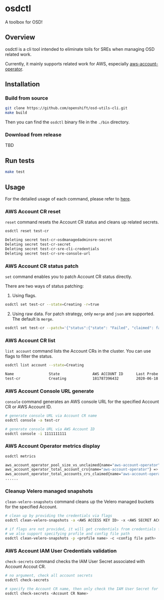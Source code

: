 # osdctl

A toolbox for OSD!

## Overview

osdctl is a cli tool intended to eliminate toils for SREs when managing OSD related work.

Currently, it mainly supports related work for AWS, especially [aws-account-operator](https://github.com/openshift/aws-account-operator).

## Installation

### Build from source

``` bash
git clone https://github.com/openshift/osd-utils-cli.git
make build
```

Then you can find the `osdctl` binary file in the `./bin` directory.

### Download from release

TBD

## Run tests

``` bash
make test
```

## Usage

For the detailed usage of each command, please refer to [here](./docs/command).

### AWS Account CR reset

`reset` command resets the Account CR status and cleans up related secrets.

``` bash
osdctl reset test-cr

Deleting secret test-cr-osdmanagedadminsre-secret
Deleting secret test-cr-secret
Deleting secret test-cr-sre-cli-credentials
Deleting secret test-cr-sre-console-url
```

### AWS Account CR status patch

`set` command enables you to patch Account CR status directly. 

There are two ways of status patching:

1. Using flags.

``` bash
osdctl set test-cr --state=Creating -r=true
```

2. Using raw data. For patch strategy, only `merge` and `json` are supported. The default is `merge`. 

```bash
osdctl set test-cr --patch='{"status":{"state": "Failed", "claimed": false}}'
```

### AWS Account CR list

`list account` command lists the Account CRs in the cluster. You can use flags to filter the status.

```bash
osdctl list account --state=Creating

Name                State               AWS ACCOUNT ID      Last Probe Time                 Last Transition Time            Message
test-cr             Creating            181787396432        2020-06-18 10:38:40 -0400 EDT   2020-06-18 10:38:40 -0400 EDT   AWS account already created
```

### AWS Account Console URL generate

`console` command generates an AWS console URL for the specified Account CR or AWS Account ID.

```bash
# generate console URL via Account CR name
osdctl console -a test-cr

# generate console URL via AWS Account ID
osdctl console -i 1111111111
```

### AWS Account Operator metrics display

```bash
osdctl metrics

aws_account_operator_pool_size_vs_unclaimed{name="aws-account-operator"} => 893.000000
aws_account_operator_total_account_crs{name="aws-account-operator"} => 2173.000000
aws_account_operator_total_accounts_crs_claimed{name="aws-account-operator"} => 436.000000
......
```

### Cleanup Velero managed snapshots

`clean-velero-snapshots` command cleans up the Velero managed buckets for the specified Account.

```bash
# clean up by providing the credentials via flags
osdctl clean-velero-snapshots -a <AWS ACCESS KEY ID> -x <AWS SECRET ACCESS KEY>

# if flags are not provided, it will get credentials from credentials file,
# we also support specifying profile and config file path
osdctl clean-velero-snapshots -p <profile name> -c <config file path>
```

### AWS Account IAM User Credentials validation

`check-secrets` command checks the IAM User Secret associated with Account Accout CR.

```bash
# no argument, check all account secrets
osdctl check-secrets

# specify the Account CR name, then only check the IAM User Secret for that Account.
osdctl check-secrets <Account CR Name>
```